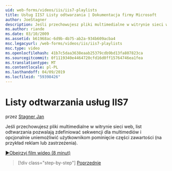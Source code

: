 ```yaml
---
uid: web-forms/videos/iis/iis7-playlists
title: Usług IIS7 Listy odtwarzania | Dokumentacja firmy Microsoft
author: JoeStagner
description: Jeśli przechowujesz pliki multimedialne w witrynie sieci web, list odtwarzania pozwala zdefiniować sekwencji dla multimediów i opcjonalnie uniemożliwić użytkownikom pominięcie części t...
ms.author: riande
ms.date: 03/10/2009
ms.assetid: b61968ac-6d9b-4b75-ab2a-934b609acba4
msc.legacyurl: /web-forms/videos/iis/iis7-playlists
msc.type: video
ms.openlocfilehash: 41b7c5daa3638eaab25379cdb9bd13fa807823ca
ms.sourcegitcommit: 0f1119340e4464720cfd16d0ff15764746ea1fea
ms.translationtype: MT
ms.contentlocale: pl-PL
ms.lasthandoff: 04/09/2019
ms.locfileid: "59398426"
---
```

# <a name="iis7-playlists"></a>Listy odtwarzania usług IIS7

przez [Stagner Jan](https://github.com/JoeStagner)

Jeśli przechowujesz pliki multimedialne w witrynie sieci web, list odtwarzania pozwalają zdefiniować sekwencji dla multimediów i opcjonalnie uniemożliwić użytkownikom pominięcie części zawartości (na przykład reklam lub zastrzeżenia).

[&#9654;Obejrzyj film wideo (8 minut)](https://channel9.msdn.com/Blogs/ASP-NET-Site-Videos/iis7-playlists)

> [!div class="step-by-step"]
> [Poprzednie](bit-rate-throttling.md)
